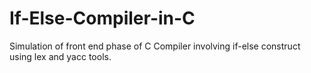 # If-Else-Compiler-in-C
Simulation of front end phase of C Compiler involving if-else construct using lex and yacc tools.
